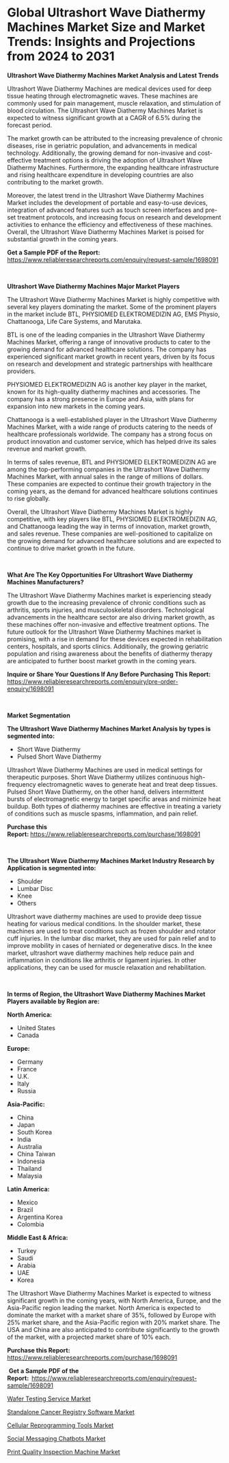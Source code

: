 <p><h1>Global Ultrashort Wave Diathermy Machines Market Size and Market Trends: Insights and Projections from 2024 to 2031</h1></p><p><strong>Ultrashort Wave Diathermy Machines Market Analysis and Latest Trends</strong></p>
<p><p>Ultrashort Wave Diathermy Machines are medical devices used for deep tissue heating through electromagnetic waves. These machines are commonly used for pain management, muscle relaxation, and stimulation of blood circulation. The Ultrashort Wave Diathermy Machines Market is expected to witness significant growth at a CAGR of 6.5% during the forecast period.</p><p>The market growth can be attributed to the increasing prevalence of chronic diseases, rise in geriatric population, and advancements in medical technology. Additionally, the growing demand for non-invasive and cost-effective treatment options is driving the adoption of Ultrashort Wave Diathermy Machines. Furthermore, the expanding healthcare infrastructure and rising healthcare expenditure in developing countries are also contributing to the market growth.</p><p>Moreover, the latest trend in the Ultrashort Wave Diathermy Machines Market includes the development of portable and easy-to-use devices, integration of advanced features such as touch screen interfaces and pre-set treatment protocols, and increasing focus on research and development activities to enhance the efficiency and effectiveness of these machines. Overall, the Ultrashort Wave Diathermy Machines Market is poised for substantial growth in the coming years.</p></p>
<p><strong>Get a Sample PDF of the Report:&nbsp;</strong> <a href="https://www.reliableresearchreports.com/enquiry/request-sample/1698091">https://www.reliableresearchreports.com/enquiry/request-sample/1698091</a></p>
<p>&nbsp;</p>
<p><strong>Ultrashort Wave Diathermy Machines Major Market Players</strong></p>
<p><p>The Ultrashort Wave Diathermy Machines Market is highly competitive with several key players dominating the market. Some of the prominent players in the market include BTL, PHYSIOMED ELEKTROMEDIZIN AG, EMS Physio, Chattanooga, Life Care Systems, and Marutaka.</p><p>BTL is one of the leading companies in the Ultrashort Wave Diathermy Machines Market, offering a range of innovative products to cater to the growing demand for advanced healthcare solutions. The company has experienced significant market growth in recent years, driven by its focus on research and development and strategic partnerships with healthcare providers.</p><p>PHYSIOMED ELEKTROMEDIZIN AG is another key player in the market, known for its high-quality diathermy machines and accessories. The company has a strong presence in Europe and Asia, with plans for expansion into new markets in the coming years.</p><p>Chattanooga is a well-established player in the Ultrashort Wave Diathermy Machines Market, with a wide range of products catering to the needs of healthcare professionals worldwide. The company has a strong focus on product innovation and customer service, which has helped drive its sales revenue and market growth.</p><p>In terms of sales revenue, BTL and PHYSIOMED ELEKTROMEDIZIN AG are among the top-performing companies in the Ultrashort Wave Diathermy Machines Market, with annual sales in the range of millions of dollars. These companies are expected to continue their growth trajectory in the coming years, as the demand for advanced healthcare solutions continues to rise globally.</p><p>Overall, the Ultrashort Wave Diathermy Machines Market is highly competitive, with key players like BTL, PHYSIOMED ELEKTROMEDIZIN AG, and Chattanooga leading the way in terms of innovation, market growth, and sales revenue. These companies are well-positioned to capitalize on the growing demand for advanced healthcare solutions and are expected to continue to drive market growth in the future.</p></p>
<p>&nbsp;</p>
<p><strong>What Are The Key Opportunities For Ultrashort Wave Diathermy Machines Manufacturers?</strong></p>
<p><p>The Ultrashort Wave Diathermy Machines market is experiencing steady growth due to the increasing prevalence of chronic conditions such as arthritis, sports injuries, and musculoskeletal disorders. Technological advancements in the healthcare sector are also driving market growth, as these machines offer non-invasive and effective treatment options. The future outlook for the Ultrashort Wave Diathermy Machines market is promising, with a rise in demand for these devices expected in rehabilitation centers, hospitals, and sports clinics. Additionally, the growing geriatric population and rising awareness about the benefits of diathermy therapy are anticipated to further boost market growth in the coming years.</p></p>
<p><strong>Inquire or Share Your Questions If Any Before Purchasing This Report:</strong> <a href="https://www.reliableresearchreports.com/enquiry/pre-order-enquiry/1698091">https://www.reliableresearchreports.com/enquiry/pre-order-enquiry/1698091</a></p>
<p>&nbsp;</p>
<p><strong>Market Segmentation</strong></p>
<p><strong>The Ultrashort Wave Diathermy Machines Market Analysis by types is segmented into:</strong></p>
<p><ul><li>Short Wave Diathermy</li><li>Pulsed Short Wave Diathermy</li></ul></p>
<p><p>Ultrashort Wave Diathermy Machines are used in medical settings for therapeutic purposes. Short Wave Diathermy utilizes continuous high-frequency electromagnetic waves to generate heat and treat deep tissues. Pulsed Short Wave Diathermy, on the other hand, delivers intermittent bursts of electromagnetic energy to target specific areas and minimize heat buildup. Both types of diathermy machines are effective in treating a variety of conditions such as muscle spasms, inflammation, and pain relief.</p></p>
<p><strong>Purchase this Report:&nbsp;</strong><a href="https://www.reliableresearchreports.com/purchase/1698091">https://www.reliableresearchreports.com/purchase/1698091</a></p>
<p>&nbsp;</p>
<p><strong>The Ultrashort Wave Diathermy Machines Market Industry Research by Application is segmented into:</strong></p>
<p><ul><li>Shoulder</li><li>Lumbar Disc</li><li>Knee</li><li>Others</li></ul></p>
<p><p>Ultrashort wave diathermy machines are used to provide deep tissue heating for various medical conditions. In the shoulder market, these machines are used to treat conditions such as frozen shoulder and rotator cuff injuries. In the lumbar disc market, they are used for pain relief and to improve mobility in cases of herniated or degenerative discs. In the knee market, ultrashort wave diathermy machines help reduce pain and inflammation in conditions like arthritis or ligament injuries. In other applications, they can be used for muscle relaxation and rehabilitation.</p></p>
<p>&nbsp;</p>
<p><strong>In terms of Region, the Ultrashort Wave Diathermy Machines Market Players available by Region are:</strong></p>
<p>
    <p> <strong> North America: </strong>
        <ul>
            <li>United States</li>
            <li>Canada</li>
        </ul>
        </p> 
    <p> <strong> Europe: </strong>
        <ul>
            <li>Germany</li>
            <li>France</li>
            <li>U.K.</li>
            <li>Italy</li>
            <li>Russia</li>
        </ul>
        </p> 
    <p> <strong> Asia-Pacific: </strong>
        <ul>
            <li>China</li>
            <li>Japan</li>
            <li>South Korea</li>
            <li>India</li>
            <li>Australia</li>
            <li>China Taiwan</li>
            <li>Indonesia</li>
            <li>Thailand</li>
            <li>Malaysia</li>
        </ul>
        </p> 
    <p> <strong> Latin America: </strong>
        <ul>
            <li>Mexico</li>
            <li>Brazil</li>
            <li>Argentina Korea</li>
            <li>Colombia</li>
        </ul>
        </p> 
    <p> <strong> Middle East & Africa: </strong>
        <ul>
            <li>Turkey</li>
            <li>Saudi</li>
            <li>Arabia</li>
            <li>UAE</li>
            <li>Korea</li>
        </ul>
    </p>
    </p>
<p><p>The Ultrashort Wave Diathermy Machines Market is expected to witness significant growth in the coming years, with North America, Europe, and the Asia-Pacific region leading the market. North America is expected to dominate the market with a market share of 35%, followed by Europe with 25% market share, and the Asia-Pacific region with 20% market share. The USA and China are also anticipated to contribute significantly to the growth of the market, with a projected market share of 10% each.</p></p>
<p><strong>Purchase this Report: </strong><a href="https://www.reliableresearchreports.com/purchase/1698091">https://www.reliableresearchreports.com/purchase/1698091</a></p>
<p>&nbsp;<strong>Get a Sample PDF of the Report:&nbsp;&nbsp;</strong><a href="https://www.reliableresearchreports.com/enquiry/request-sample/1698091">https://www.reliableresearchreports.com/enquiry/request-sample/1698091</a></p>
<p><strong></strong></p>
<p><p><a href="https://medium.com/p/2cec17403608/edit">Wafer Testing Service Market</a></p><p><a href="https://medium.com/p/6fe7707f4914/edit">Standalone Cancer Registry Software Market</a></p><p><a href="https://medium.com/p/7c231f90afb5/edit">Cellular Reprogramming Tools Market</a></p><p><a href="https://medium.com/p/88185da22d13/edit">Social Messaging Chatbots Market</a></p><p><a href="https://github.com/ruddyyedelwadw/Market-Research-Report-List-1/blob/main/print-quality-inspection-machine-market.md">Print Quality Inspection Machine Market</a></p></p>